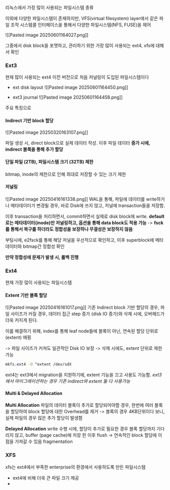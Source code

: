 
리눅스에서 가장 많이 사용되는 파일시스템 종류

이외에 다양한 파일시스템이 존재하지만, VFS(virtual filesystem) layer에서 같은 파일 조작 시스템콜 인터페이스을 통해서 다양한 파일시스템(NFS, FUSE)을 제어


![[Pasted image 20250601164027.png]]

그중에서 disk block을 포맷하고, 관리하기 위한 가장 많이 사용되는 ext4, xfs에 대해서 확인


### Ext3

현재 많이 사용되는 ext4 이전 버전으로 처음 저널링이 도입된 파일시스템이다

- ext disk layout
![[Pasted image 20250601164450.png]]

- ext3 journal
![[Pasted image 20250601164458.png]]


주요 특징으로
#### Indirect 기반 block 할당
![[Pasted image 20250320163107.png]]

파일 생성 시, direct block으로 실제 데이터 작성. 이후 파일 데이터 **증가 시에, indirect 블록을 통해 추가 할당**

#### 단일 파일 (2TB), 파일시스템 크기 (32TB) 제한

bitmap, inode의 제한으로 인해 최대로 저장할 수 있는 크기 제한


#### 저널링
![[Pasted image 20250416161338.png]]
WAL을 통해, 파일에 데이터를 write하거나 메타데이터가 변경될 경우, 바로 Disk에 쓰지 않고, 저널에 transaction들을 저장함.

이후 transaction을 처리하면서, commit하면서 실제로 disk block에 write.
**default로는 메타데이터(inode)만 저널링하고, 옵션을 통해 data block도 적용 가능**
-> **fsck를 통해서 복구를 하더라도 정합성을 보장하나 무결성은 보장하지 않음**

부팅시에, e2fsck를 통해 해당 저널을 우선적으로 확인하고, 이후 superblock에 메타데이터와 bitmap간 정합성 확인 

**만약 정합성에 문제가 발생 시, 롤백 진행**

### Ext4
현재 가장 많이 사용되는 파일시스템

#### Extent 기반 블록 할당
![[Pasted image 20250416161017.png]]
기존 Indirect block 기반 할당의 경우, 파일 사이즈가 커질 경우, 데이터 접근 step 증가 (disk IO 증가)와 삭제 시에, 오버헤드가 더욱 커지게 된다.

이를 해결하기 위해, index를 통해 leaf node들에 블록이 아닌, 연속된 할당 단위로 (extent) 매핑

-> 파일 사이즈가 커져도 일관적인 Disk IO 보장
-> 삭제 시에도, extent 단위로 제한 가능


```bash
mkfs.ext4 -O ^extent /dev/sdX
```

ext4는 ext3에서 migration을 지원하기에, extent 기능을 끄고 사용도 가능함.
*ext3에서 마이그레이션하는 경우 기존 indirect와 extent 둘 다 사용가능*


#### Multi & Delayed Allocation

**Multi Allocation**
파일의 데이터 블록이 추가로 할당되어야할 경우, 한번에 여러 블록을 할당하여 block 할당에 대한 Overhead를 제거 
-> 블록의 경우 4KB단위이다 보니, 실제 파일의 경우 많은 추가 할당이 발생함

**Delayed Allocation**
write 수행 시에, 할당이 추가로 필요한 경우 블록 할당까지 기다리지 않고, buffer (page cache)에 저장 한 이후 flush
-> 연속적인 block 할당에 이점을 가져갈 수 있음 fragmentation


### XFS

xfs는 ext4에서 부족한 enterprise의 환경에서 사용하도록 만든 파일시스템

- ext4에 비해 더욱 큰 파일 크기 제공
- 

